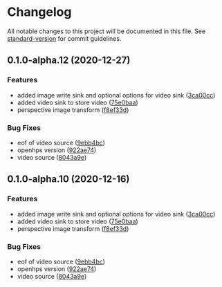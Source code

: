 # Changelog

All notable changes to this project will be documented in this file. See [standard-version](https://github.com/conventional-changelog/standard-version) for commit guidelines.

## 0.1.0-alpha.12 (2020-12-27)


### Features

* added image write sink and optional options for video sink ([3ca00cc](https://github.com/OpenHPS/openhps-opencv/commit/3ca00ccbc1234e6ff013128372e758d101748301))
* added video sink to store video ([75e0baa](https://github.com/OpenHPS/openhps-opencv/commit/75e0baa71ac3baec31cab4493a591970c6de62f7))
* perspective image transform ([f8ef33d](https://github.com/OpenHPS/openhps-opencv/commit/f8ef33dde59ee7a1fd32c40a43797f3054dcd79b))


### Bug Fixes

* eof of video source ([9ebb4bc](https://github.com/OpenHPS/openhps-opencv/commit/9ebb4bc106d19bee5d23a347193580d88ec7ee75))
* openhps version ([922ae74](https://github.com/OpenHPS/openhps-opencv/commit/922ae74b5b33e7f99282aabd69430f37df36bc7c))
* video source ([8043a9e](https://github.com/OpenHPS/openhps-opencv/commit/8043a9ef605464a39e2a481c321411fb8e9d8dc8))

## 0.1.0-alpha.10 (2020-12-16)


### Features

* added image write sink and optional options for video sink ([3ca00cc](https://github.com/OpenHPS/openhps-opencv/commit/3ca00ccbc1234e6ff013128372e758d101748301))
* added video sink to store video ([75e0baa](https://github.com/OpenHPS/openhps-opencv/commit/75e0baa71ac3baec31cab4493a591970c6de62f7))
* perspective image transform ([f8ef33d](https://github.com/OpenHPS/openhps-opencv/commit/f8ef33dde59ee7a1fd32c40a43797f3054dcd79b))


### Bug Fixes

* eof of video source ([9ebb4bc](https://github.com/OpenHPS/openhps-opencv/commit/9ebb4bc106d19bee5d23a347193580d88ec7ee75))
* openhps version ([922ae74](https://github.com/OpenHPS/openhps-opencv/commit/922ae74b5b33e7f99282aabd69430f37df36bc7c))
* video source ([8043a9e](https://github.com/OpenHPS/openhps-opencv/commit/8043a9ef605464a39e2a481c321411fb8e9d8dc8))
